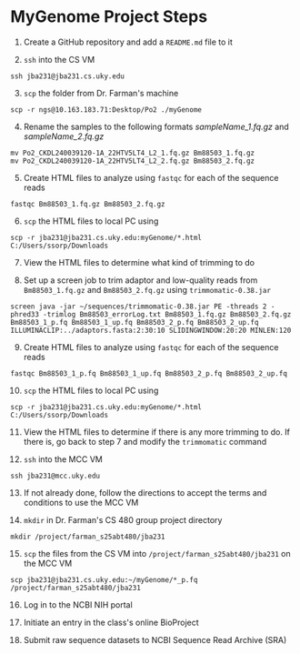 # MyGenome Project Steps

1. Create a GitHub repository and add a `README.md` file to it

2. `ssh` into the CS VM

```ssh jba231@jba231.cs.uky.edu```

3. `scp` the folder from Dr. Farman's machine

```scp -r ngs@10.163.183.71:Desktop/Po2 ./myGenome```

4. Rename the samples to the following formats _sampleName_1.fq.gz_ and _sampleName_2.fq.gz_

```
mv Po2_CKDL240039120-1A_22HTV5LT4_L2_1.fq.gz Bm88503_1.fq.gz
mv Po2_CKDL240039120-1A_22HTV5LT4_L2_2.fq.gz Bm88503_2.fq.gz
```

5. Create HTML files to analyze using `fastqc` for each of the sequence reads

```fastqc Bm88503_1.fq.gz Bm88503_2.fq.gz```

6. `scp` the HTML files to local PC using

```scp -r jba231@jba231.cs.uky.edu:myGenome/*.html C:/Users/ssorp/Downloads```

7. View the HTML files to determine what kind of trimming to do

8. Set up a screen job to trim adaptor and low-quality reads from `Bm88503_1.fq.gz` and `Bm88503_2.fq.gz` using `trimmomatic-0.38.jar`

```screen java -jar ~/sequences/trimmomatic-0.38.jar PE -threads 2 -phred33 -trimlog Bm88503_errorLog.txt Bm88503_1.fq.gz Bm88503_2.fq.gz Bm88503_1_p.fq Bm88503_1_up.fq Bm88503_2_p.fq Bm88503_2_up.fq ILLUMINACLIP:../adaptors.fasta:2:30:10 SLIDINGWINDOW:20:20 MINLEN:120```

9. Create HTML files to analyze using `fastqc` for each of the sequence reads

```fastqc Bm88503_1_p.fq Bm88503_1_up.fq Bm88503_2_p.fq Bm88503_2_up.fq```

10. `scp` the HTML files to local PC using

```scp -r jba231@jba231.cs.uky.edu:myGenome/*.html C:/Users/ssorp/Downloads```

11. View the HTML files to determine if there is any more trimming to do. If there is, go back to step 7 and modify the `trimmomatic` command

12. `ssh` into the MCC VM

```ssh jba231@mcc.uky.edu```

13. If not already done, follow the directions to accept the terms and conditions to use the MCC VM

14. `mkdir` in Dr. Farman's CS 480 group project directory

```mkdir /project/farman_s25abt480/jba231```

15. `scp` the files from the CS VM into `/project/farman_s25abt480/jba231` on the MCC VM

```scp jba231@jba231.cs.uky.edu:~/myGenome/*_p.fq /project/farman_s25abt480/jba231```

16. Log in to the NCBI NIH portal

17. Initiate an entry in the class's online BioProject

18. Submit raw sequence datasets to NCBI Sequence Read Archive (SRA)
